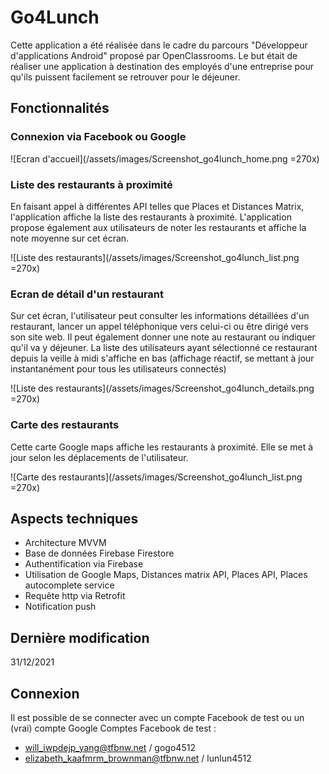 # Go4Lunch

Cette application a été réalisée dans le cadre du parcours "Développeur d'applications Android" proposé par OpenClassrooms. Le but était de réaliser une application à 
destination des employés d'une entreprise pour qu'ils puissent facilement se retrouver pour le déjeuner.

## Fonctionnalités

### Connexion via Facebook ou Google

![Ecran d'accueil](/assets/images/Screenshot_go4lunch_home.png =270x)

### Liste des restaurants à proximité

En faisant appel à différentes API telles que Places et Distances Matrix, l'application affiche la liste des restaurants à proximité. L'application propose également 
aux utilisateurs de noter les restaurants et affiche la note moyenne sur cet écran.

![Liste des restaurants](/assets/images/Screenshot_go4lunch_list.png =270x)

### Ecran de détail d'un restaurant

Sur cet écran, l'utilisateur peut consulter les informations détaillées d'un restaurant, lancer un appel téléphonique vers celui-ci ou être dirigé vers son site web. Il 
peut également donner une note au restaurant ou indiquer qu'il va y déjeuner. La liste des utilisateurs ayant sélectionné ce restaurant depuis la veille à midi s'affiche 
en bas (affichage réactif, se mettant à jour instantanément pour tous les utilisateurs connectés)

![Liste des restaurants](/assets/images/Screenshot_go4lunch_details.png =270x)


### Carte des restaurants

Cette carte Google maps affiche les restaurants à proximité. Elle se met à jour selon les déplacements de l'utilisateur.

![Carte des restaurants](/assets/images/Screenshot_go4lunch_list.png =270x)

## Aspects techniques

- Architecture MVVM
- Base de données Firebase Firestore
- Authentification via Firebase
- Utilisation de Google Maps, Distances matrix API, Places API, Places autocomplete service 
- Requête http via Retrofit
- Notification push


## Dernière modification 
31/12/2021

## Connexion
Il est possible de se connecter avec un compte Facebook de test ou un (vrai) compte Google
Comptes Facebook de test :
- will_iwpdejp_yang@tfbnw.net / gogo4512
- elizabeth_kaafmrm_brownman@tfbnw.net / lunlun4512 

